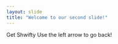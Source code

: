 ```yaml
---
layout: slide
title: "Welcome to our second slide!"
---
```

Get Shwifty
Use the left arrow to go back!
